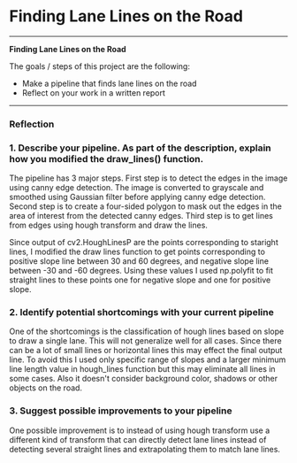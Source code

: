 # **Finding Lane Lines on the Road** 

---

**Finding Lane Lines on the Road**

The goals / steps of this project are the following:
* Make a pipeline that finds lane lines on the road
* Reflect on your work in a written report

---

### Reflection

### 1. Describe your pipeline. As part of the description, explain how you modified the draw_lines() function.

The pipeline has 3 major steps. First step is to detect the edges in the image using canny edge detection.
The image is converted to grayscale and smoothed using Gaussian filter before applying canny edge detection.
Second step is to create a four-sided polygon to mask out the edges in the area of interest from the detected 
canny edges. Third step is to get lines from edges using hough transform and draw the lines.

Since output of cv2.HoughLinesP are the points corresponding to staright lines, I modified the draw lines 
function to get points corresponding to positive slope line between 30 and 60 degrees, and negative slope line
between -30 and -60 degrees. Using these values I used np.polyfit to fit straight lines to these points one 
for negative slope and one for positive slope. 


### 2. Identify potential shortcomings with your current pipeline

One of the shortcomings is the classification of hough lines based on slope to draw a single lane. This will not 
generalize well for all cases. Since there can be a lot of small lines or horizontal lines this may effect the 
final output line. To avoid this I used only specific range of slopes and a larger minimum line length value in 
hough_lines function but this may eliminate all lines in some cases. Also it doesn't consider background color, 
shadows or other objects on the road.


### 3. Suggest possible improvements to your pipeline

One possible improvement is to instead of using hough transform use a different kind of transform that can directly 
detect lane lines instead of detecting several straight lines and extrapolating them to match lane lines.
